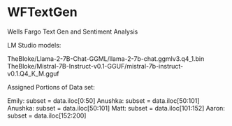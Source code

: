 # WFTextGen
Wells Fargo Text Gen and Sentiment Analysis

LM Studio models: 

TheBloke/Llama-2-7B-Chat-GGML/llama-2-7b-chat.ggmlv3.q4_1.bin
TheBloke/Mistral-7B-Instruct-v0.1-GGUF/mistral-7b-instruct-v0.1.Q4_K_M.gguf


Assigned Portions of Data set: 

Emily: subset = data.iloc[0:50] 
Anushka: subset = data.iloc[50:101] 
Anushka: subset = data.iloc[50:101] 
Matt: subset = data.iloc[101:152] 
Aaron: subset = data.iloc[152:200] 


 
